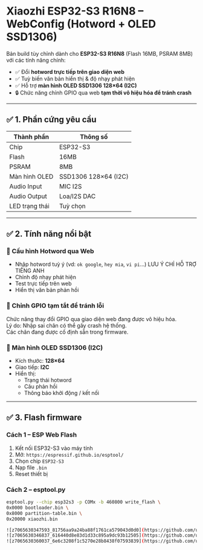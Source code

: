 # Xiaozhi ESP32-S3 R16N8 – WebConfig (Hotword + OLED SSD1306)

Bản build tùy chỉnh dành cho **ESP32-S3 R16N8** (Flash 16MB, PSRAM 8MB) với các tính năng chính:
- ✅ Đổi **hotword trực tiếp trên giao diện web**
- ✅ Tuỳ biến văn bản hiển thị & độ nhạy phát hiện
- ✅ Hỗ trợ **màn hình OLED SSD1306 128×64 (I2C)**
- 🔒 Chức năng chỉnh GPIO qua web **tạm thời vô hiệu hóa để tránh crash**

---

## ✅ 1. Phần cứng yêu cầu

| Thành phần     | Thông số              |
|----------------|------------------------|
| Chip           | ESP32-S3              |
| Flash          | 16MB                  |
| PSRAM          | 8MB                   |
| Màn hình OLED  | SSD1306 128×64 (I2C)  |
| Audio Input    | MIC I2S               |
| Audio Output   | Loa/I2S DAC           |
| LED trạng thái | Tuỳ chọn              |

---

## ✅ 2. Tính năng nổi bật

### 🔹 Cấu hình Hotword qua Web
- Nhập hotword tuỳ ý (vd: `ok google`, `hey mia`, `vi pi`…) LƯU Ý CHỈ HỖ TRỢ TIẾNG ANH
- Chỉnh độ nhạy phát hiện
- Test trực tiếp trên web
- Hiển thị văn bản phản hồi

### 🔹 Chỉnh GPIO tạm tắt để tránh lỗi
Chức năng thay đổi GPIO qua giao diện web đang được vô hiệu hóa.  
Lý do: Nhập sai chân có thể gây crash hệ thống.  
Các chân đang được cố định sẵn trong firmware.

### 🔹 Màn hình OLED SSD1306 (I2C)
- Kích thước: **128×64**
- Giao tiếp: **I2C**
- Hiển thị:
  - Trạng thái hotword
  - Câu phản hồi
  - Thông báo khởi động / kết nối

---

## ✅ 3. Flash firmware

### Cách 1 – ESP Web Flash
1. Kết nối ESP32-S3 vào máy tính
2. Mở: `https://espressif.github.io/esptool/`
3. Chọn chip `ESP32-S3`
4. Nạp file `.bin`
5. Reset thiết bị

### Cách 2 – esptool.py
```bash
esptool.py --chip esp32s3 -p COMx -b 460800 write_flash \
0x0000 bootloader.bin \
0x8000 partition-table.bin \
0x20000 xiaozhi.bin

![z7065630347593_81756aa9a24ba88f1761ca579043d0d0](https://github.com/user-attachments/assets/acc1e07f-bf54-4bba-8c61-5200edf53a0a)
![z7065630346837_616440d8e83d1d33c895a9dc93b12505](https://github.com/user-attachments/assets/3010f0a4-ed1c-4970-9992-4457cc7522cc)
![z7065630360037_6e6c3208f1c5270e28b8438f07593839](https://github.com/user-attachments/assets/f8c862b5-0eb2-4bb3-a796-5352a45cf494)







